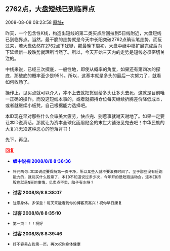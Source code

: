 ## 2762点，大盘短线已到临界点
2008-08-08 08:23:58
[原址▸](http://www.fxgan.com/chan_time/2008_07_12/1045.htm)


昨天，一个包含性K线，构造出短线的第二类买点后回拉到5日线附近，大盘短线已到临界点。当然，最干脆的走势就是今天中长阳突破2762点确认笔走势，而反过来，若大盘依然在2762点下犹疑，那最晚下周初，大盘中继中枢扩展完成后向下延续新一段跌势就理所当然了。所以，今天开始三天内的走势是短线必须密切关注的。

中线来说，已经三次探底，一般性地，即使从概率的角度，如果还有第四次的探底，那破底的概率至少是95%。所以，这基本就是多头的最后一次努力了，就看如何收场了。

操作上，见买点就可以介入，冲不上去就把货倒给多头让多头去死，这就是目前唯一正确的操作。而没这短线本事的，或者就把持仓位每天继续折腾差价降低成本，或者就继续小板凳，自己根据能力选择吧。

本ID现在早对那些什么会审美大疲劳，快点完、别惹事就谢天谢地了。如果一定要让本ID说真话，那就让为资本全球化画眉贴金的末世大铺张见鬼去吧！中华民族的大复兴无须这种恶心的堕落背书！

先下，再见。








<font color='red'>**回复**</font>


- <font color='blue'>**缠中说禅 2008/8/8 8:36:36**</font>
- ```
  补充两句:本ID说过要保持第一页干净，所以某些人就不要浪费时间了。至于那些没有短跑能力的，就别买什么股票了，本ID不知道说过多少次，今年开的是短跑运动会，连本ID持股也就是N天的事情，见卖点不卖，脑子有水呀？
  ```
- **过客 2008/8/8 8:38:07**
- ```
  注意身体，多保重！每天来能看到你的博客真高兴！祝你早日康复
  ```
- **过客 2008/8/8 8:35:10**
- ```
  第一页！！！祝好
  ```
- **过客 2008/8/8 8:39:46**
- ```
  好不容易占到第一页，再次祝你身体健康
  ```
